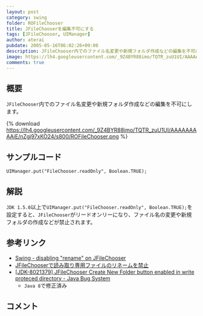 ```yaml
---
layout: post
category: swing
folder: ROFileChooser
title: JFileChooserを編集不可にする
tags: [JFileChooser, UIManager]
author: aterai
pubdate: 2005-05-16T06:02:26+09:00
description: JFileChooser内でのファイル名変更や新規フォルダ作成などの編集を不可にします。
image: https://lh4.googleusercontent.com/_9Z4BYR88imo/TQTR_zuU1UI/AAAAAAAAAiE/nZgj97xKO24/s800/ROFileChooser.png
comments: true
---
```

## 概要
`JFileChooser`内でのファイル名変更や新規フォルダ作成などの編集を不可にします。

{% download https://lh4.googleusercontent.com/_9Z4BYR88imo/TQTR_zuU1UI/AAAAAAAAAiE/nZgj97xKO24/s800/ROFileChooser.png %}

## サンプルコード
<pre class="prettyprint"><code>UIManager.put("FileChooser.readOnly", Boolean.TRUE);
</code></pre>

## 解説
`JDK 1.5.0`以上で`UIManager.put("FileChooser.readOnly", Boolean.TRUE);`を設定すると、`JFileChooser`がリードオンリーになり、ファイル名の変更や新規フォルダの作成などが禁止されます。

## 参考リンク
- [Swing - disabling "rename" on JFileChooser](https://community.oracle.com/thread/1377535)
- [JFileChooserで読み取り専用ファイルのリネームを禁止](https://ateraimemo.com/Swing/RenameIfCanWriteFileChooser.html)
- [&#91;JDK-8021379&#93; JFileChooser Create New Folder button enabled in write proteced directory - Java Bug System](https://bugs.openjdk.java.net/browse/JDK-8021379)
    - `Java 8`で修正済み

<!-- dummy comment line for breaking list -->

## コメント
